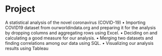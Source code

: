 # Project
A statistical analysis of the novel coronavirus (COVID-19)
• Importing COVID19 dataset from ourworldindata.org and preparing it for the analysis by dropping columns and aggregating rows using Excel.
• Deciding on and calculating a good measure for our analysis.
• Merging two datasets and finding correlations among our data using SQL.
• Visualizing our analysis results using Tableau
